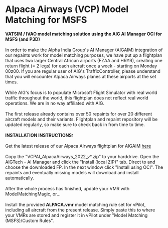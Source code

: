 # Alpaca Airways (VCP) Model Matching for MSFS
<b>VATSIM / IVAO model matching solution using the AIG AI Manager OCI for MSFS (and P3D)</b><br>
<br>
In order to make the Alpha India Group's AI Manager (AIGAIM) integration of
our repaints work for model matching purposes, we have put up a flightplan that
uses two larger Central African airports (FZAA and HRYR), creating one return
flight (= 2 legs) for each aircraft once a week - starting on Monday 00z00. If you
are regular user of AIG's TrafficController, please understand that you will encounter
Alpaca Airways planes at these airports at the set times.<br>
<br>
While AIG's focus is to populate Microsoft Flight Simulator with real world traffic
throughout the world, this flightplan does not reflect real world operations. We are
in no way affiliated with AIG.<br>
<br>
The first release already contains over 50 repaints for over 20 different aircraft models and their variants. Flightplan and repaint repository will be updated regularly, so make sure to check back in from time to time.
<br>
<br>
<b>INSTALLATION INSTRUCTIONS:</b><br>
<br>
Get the latest release of our Alpaca Airways flightplan for AIGAIM <a href="https://github.com/flightdeck2sim/MSFS-AIG/releases" target="_blank">here</a><br>
<br>
Copy the "VCPAI_AlpacaAirways_2022_v*.zip" to your harddrive. Open the AIGTech -
AI Manager and click the "Install (local ZIP)" tab. Direct to and choose the downloaded
FP. In the next window click "Install using OCI". The repaints and eventually missing
models will download and install automatically.<br>
<br>
After the whole process has finished, update your VMR with ModelMatchingMagic, or...<br>
<br>
Install the provided <b>ALPACA.vmr</b> model matching rule set for vPilot, including all aircraft from the present
release. Simply paste this to where your VMRs are stored and register it in vPilot under
"Model Matching (MSFS)/Custom Rules".
